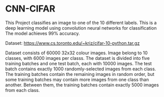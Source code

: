# CNN-CIFAR


This Project classifies an image to one of the 10 different labels. 
This is a deep learning model using convolution neural networks for classification
The model achieves 99% accuracy.

Dataset: https://www.cs.toronto.edu/~kriz/cifar-10-python.tar.gz

Dataset consists of 60000 32x32 colour images. Image belong to 10 classes, with 6000 images per classs.
The dataset is divided into five training batches and one test batch, each with 10000 images. The test batch contains exactly 
1000 randomly-selected images from each class. 
The training batches contain the remaining images in random order, but some training batches may contain more images from one class than another. Between them, the training batches contain exactly 5000 images from each class. 
